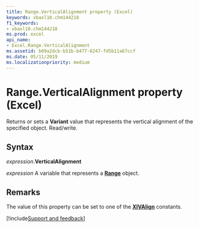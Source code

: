 ```yaml
---
title: Range.VerticalAlignment property (Excel)
keywords: vbaxl10.chm144218
f1_keywords:
- vbaxl10.chm144218
ms.prod: excel
api_name:
- Excel.Range.VerticalAlignment
ms.assetid: b09a2dcb-b51b-b477-6247-fd5b11a67ccf
ms.date: 05/11/2019
ms.localizationpriority: medium
---
```



# Range.VerticalAlignment property (Excel)

Returns or sets a **Variant** value that represents the vertical alignment of the specified object. Read/write.


## Syntax

_expression_.**VerticalAlignment**

_expression_ A variable that represents a **[Range](excel.range(object).md)** object.


## Remarks

The value of this property can be set to one of the **[XlVAlign](excel.xlvalign.md)** constants.




[!include[Support and feedback](~/includes/feedback-boilerplate.md)]

